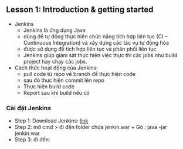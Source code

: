 ## Lesson 1: Introduction & getting started
- Jenkins
  - Jenkins là ứng dụng Java
  - dùng để tự động thực hiện chức năng tích hợp liên tục (CI – Continuous Integration) và xây dựng các tác vụ tự động hóa
  - được sử dụng để tích hợp liên tục và phân phối liên tục
  - Jenkins giúp giám sát thực hiện việc thực thi các jobs như build project hay chạy các jobs.
- Cách thức hoạt động của Jenkins:
  - pull code từ repo về branch để thực hiện code
  - sau đó thưc hiện commit lên repo
  - Thưc hiện build code
  - Report sau khi build nếu có
  
### Cài đặt Jenkins
- Step 1: Download Jenkins: [link](https://www.jenkins.io/) 
- Step 2: mở cmd > đi đến folder chứa jenkin.war
          + Gõ : java -jar jenkin.war
- Step 3: đi đến:           
          

